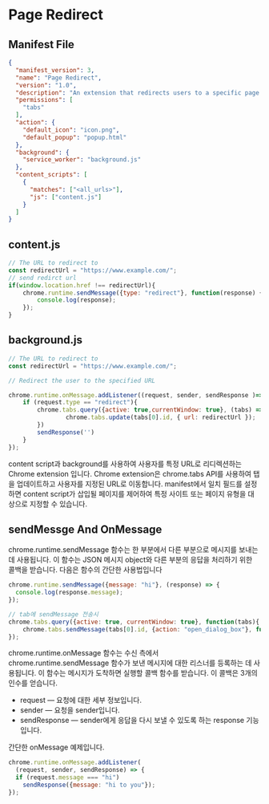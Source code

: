 # Page Redirect

## Manifest File
```json
{
  "manifest_version": 3,
  "name": "Page Redirect",
  "version": "1.0",
  "description": "An extension that redirects users to a specific page.",
  "permissions": [
    "tabs"
  ],
  "action": {
    "default_icon": "icon.png",
    "default_popup": "popup.html"
  },
  "background": {
    "service_worker": "background.js"
  },
  "content_scripts": [
    {
      "matches": ["<all_urls>"],
      "js": ["content.js"]
    }
  ]
}
```
## content.js
```javascript
// The URL to redirect to
const redirectUrl = "https://www.example.com/";
// send redirct url
if(window.location.href !== redirectUrl){
    chrome.runtime.sendMessage({type: "redirect"}, function(response) {
        console.log(response);
    });
}
```

## background.js
```javascript
// The URL to redirect to
const redirectUrl = "https://www.example.com/";

// Redirect the user to the specified URL

chrome.runtime.onMessage.addListener((request, sender, sendResponse )=> {
    if (request.type == "redirect"){
        chrome.tabs.query({active: true,currentWindow: true}, (tabs) => {
                chrome.tabs.update(tabs[0].id, { url: redirectUrl });
        })
        sendResponse('')
    }
});
```
content script과 background를 사용하여 사용자를 특정 URL로 리디렉션하는 Chrome extension 입니다. Chrome extension은 chrome.tabs API를 사용하여 탭을 업데이트하고 사용자를 지정된 URL로 이동합니다. manifest에서 일치 필드를 설정하면 content script가 삽입될 페이지를 제어하여 특정 사이트 또는 페이지 유형을 대상으로 지정할 수 있습니다.

## sendMessge And OnMessage

chrome.runtime.sendMessage 함수는 한 부분에서 다른 부분으로 메시지를 보내는 데 사용됩니다. 이 함수는 JSON 메시지 object와 다른 부분의 응답을 처리하기 위한 콜백을 받습니다. 다음은 함수의 간단한 사용법입니다

```javascript
chrome.runtime.sendMessage({message: "hi"}, (response) => {
  console.log(response.message);
});

// tab에 sendMessage 전송시
chrome.tabs.query({active: true, currentWindow: true}, function(tabs){
    chrome.tabs.sendMessage(tabs[0].id, {action: "open_dialog_box"}, function(response) {});  
});
```
chrome.runtime.onMessage 함수는 수신 측에서 chrome.runtime.sendMessage 함수가 보낸 메시지에 대한 리스너를 등록하는 데 사용됩니다. 이 함수는 메시지가 도착하면 실행할 콜백 함수를 받습니다. 이 콜백은 3개의 인수를 얻습니다.

- request — 요청에 대한 세부 정보입니다.
- sender — 요청을 sender입니다.
- sendResponse — sender에게 응답을 다시 보낼 수 있도록 하는 response 기능입니다.

간단한 onMessage 예제입니다.

```javascript
chrome.runtime.onMessage.addListener(
  (request, sender, sendResponse) => {
  if (request.message === "hi")
    sendResponse({message: "hi to you"});
});
```